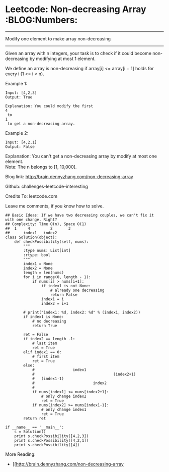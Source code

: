 # Leetcode: Non-decreasing Array     :BLOG:Numbers:


---

Modify one element to make array non-decreasing  

---

Given an array with n integers, your task is to check if it could become non-decreasing by modifying at most 1 element.  

We define an array is non-decreasing if array[i] <= array[i + 1] holds for every i (1 <= i < n).  

Example 1:  

    Input: [4,2,3]
    Output: True
    
    Explanation: You could modify the first 
    4
     to 
    1
     to get a non-decreasing array.

Example 2:  

    Input: [4,2,1]
    Output: False

Explanation: You can't get a non-decreasing array by modify at most one element.  
Note: The n belongs to [1, 10,000].  

Blog link: <http://brain.dennyzhang.com/non-decreasing-array>  

Github: challenges-leetcode-interesting  

Credits To: leetcode.com  

Leave me comments, if you know how to solve.  

    ## Basic Ideas: If we have two decreasing couples, we can't fix it with one change. Right?
    ## Complexity: Time O(n), Space O(1)
    ##  1     4         2       3
    ##      index1   index2
    class Solution(object):
        def checkPossibility(self, nums):
            """
            :type nums: List[int]
            :rtype: bool
            """
            index1 = None
            index2 = None
            length = len(nums)
            for i in range(0, length - 1):
                if nums[i] > nums[i+1]:
                    if index1 is not None:
                        # already one decreasing
                        return False
                    index1 = i
                    index2 = i+1
    
            # print("index1: %d, index2: %d" % (index1, index2))
            if index1 is None:
                # no decreasing 
                return True
    
            ret = False
            if index2 == length -1:
                # last item
                ret = True
            elif index1 == 0:
                # first item
                ret = True
            else:
                #                 index1
                #                                   (index2+1)
                #   (index1-1)          
                #                          index2       
                #
                if nums[index1] <= nums[index2+1]:
                    # only change index2
                    ret = True
                if nums[index2] >= nums[index1-1]:
                    # only change index1
                    ret = True
            return ret
    
    if __name__ == '__main__':
        s = Solution()
        print s.checkPossibility([4,2,3])
        print s.checkPossibility([4,2,1])
        print s.checkPossibility([4])

More Reading:  
-   [[<http://brain.dennyzhang.com/non-decreasing-array>